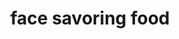 ---
layout: smileys&emotion
title: face savoring food
emoji: face_savoring_food
permalink: 😋.html
image: assets/img/3moji/face_savoring_food.png
---